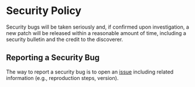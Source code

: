 # Security Policy

Security bugs will be taken seriously and, if confirmed upon investigation, a new patch will be released within a reasonable amount of time, including a security bulletin and the credit to the discoverer.

## Reporting a Security Bug

The way to report a security bug is to open an [issue](https://github.com/Ircama/pysnmp-sync-adapter/issues) including related information (e.g., reproduction steps, version).
